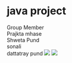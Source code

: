 <h1>java project</h1>

Group Member<br/>
Prajkta mhase<br/>
Shweta Pund<br/>
sonali<br/>
dattatray pund
<img src="./screenshot(220)"/>
<img src="screenshot(221)"/>
